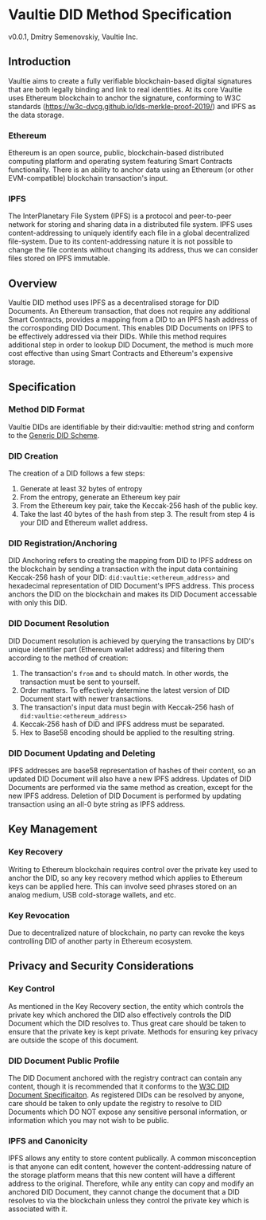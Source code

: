 
# Vaultie DID Method Specification
v0.0.1, Dmitry Semenovskiy, Vaultie Inc.
## Introduction
Vaultie aims to create a fully verifiable blockchain-based digital signatures that are both legally binding and link to real identities. At its core Vaultie uses Ethereum blockchain to anchor the signature, conforming to W3C standards (https://w3c-dvcg.github.io/lds-merkle-proof-2019/) and IPFS as the data storage.
### Ethereum
Ethereum is an open source, public, blockchain-based distributed computing platform and operating system featuring Smart Contracts functionality. There is an ability to anchor data using an Ethereum (or other EVM-compatible) blockchain transaction's input.
### IPFS
The InterPlanetary File System (IPFS) is a protocol and peer-to-peer network for storing and sharing data in a distributed file system. IPFS uses content-addressing to uniquely identify each file in a global decentralized file-system. Due to its content-addressing nature it is not possible to change the file contents without changing its address, thus we can consider files stored on IPFS immutable.
## Overview
Vaultie DID method uses IPFS as a decentralised storage for DID Documents. An Ethereum transaction, that does not require any additional Smart Contracts, provides a mapping from a DID to an IPFS hash address of the corrosponding DID Document. This enables DID Documents on IPFS to be effectively addressed via their DIDs. While this method requires additional step in order to lookup DID Document, the method is much more cost effective than using Smart Contracts and Ethereum's expensive storage.
## Specification
### Method DID Format
Vaultie DIDs are identifiable by their did\:vaultie: method string and conform to the [Generic DID Scheme](https://w3c-ccg.github.io/did-spec/#the-generic-did-scheme).
### DID Creation
The creation of a DID follows a few steps:
1. Generate at least 32 bytes of entropy
2. From the entropy, generate an Ethereum key pair
3. From the Ethereum key pair, take the Keccak-256 hash of the public key.
4. Take the last 40 bytes of the hash from step 3.
The result from step 4 is your DID and Ethereum wallet address.
### DID Registration/Anchoring
DID Anchoring refers to creating the mapping from DID to IPFS address on the blockchain by sending a transaction with the input data containing Keccak-256 hash of your DID: `did:vaultie:<ethereum_address>` and hexadecimal representation of DID Document's IPFS address.
This process anchors the DID on the blockchain and makes its DID Document accessable with only this DID.
### DID Document Resolution
DID Document resolution is achieved by querying the transactions by DID's unique identifier part (Ethereum wallet address) and filtering them according to the method of creation:
1. The transaction's `from` and `to` should match. In other words, the transaction must be sent to yourself.
2. Order matters. To effectively determine the latest version of DID Document start with newer transactions.
3. The transaction's input data must begin with Keccak-256 hash of `did:vaultie:<ethereum_address>`
4. Keccak-256 hash of DID and IPFS address must be separated.
5. Hex to Base58 encoding should be applied to the resulting string.
### DID Document Updating and Deleting
IPFS addresses are base58 representation of hashes of their content, so an updated DID Document will also have a new IPFS address.
Updates of DID Documents are performed via the same method as creation, except for the new IPFS address.
Deletion of DID Document is performed by updating transaction using an all-0 byte string as IPFS address.
## Key Management
### Key Recovery
Writing to Ethereum blockchain requires control over the private key used to anchor the DID, so any key recovery method which applies to Ethereum keys can be applied here. This can involve seed phrases stored on an analog medium, USB cold-storage wallets, and etc.
### Key Revocation
Due to decentralized nature of blockchain, no party can revoke the keys controlling DID of another party in Ethereum ecosystem.
## Privacy and Security Considerations
### Key Control
As mentioned in the Key Recovery section, the entity which controls the private key which anchored the DID also effectively controls the DID Document which the DID resolves to. Thus great care should be taken to ensure that the private key is kept private. Methods for ensuring key privacy are outside the scope of this document.
### DID Document Public Profile
The DID Document anchored with the registry contract can contain any content, though it is recommended that it conforms to the [W3C DID Document Specificaiton](https://w3c-ccg.github.io/did-spec/#did-documents). As registered DIDs can be resolved by anyone, care should be taken to only update the registry to resolve to DID Documents which DO NOT expose any sensitive personal information, or information which you may not wish to be public.
### IPFS and Canonicity
IPFS allows any entity to store content publically. A common misconception is that anyone can edit content, however the content-addressing nature of the storage platform means that this new content will have a different address to the original. Therefore, while any entity can copy and modify an anchored DID Document, they cannot change the document that a DID resolves to via the blockchain unless they control the private key which is associated with it.
